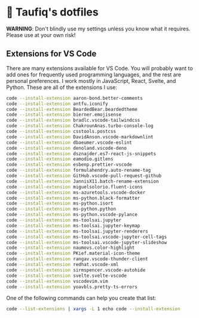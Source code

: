 # :banana: Taufiq's dotfiles

**WARNING**: Don't blindly use my settings unless you know what it requires. Please use at your own risk!

## Extensions for VS Code

There are many extensions available for VS Code. You will probably want to add ones for frequently used programming languages, and the rest are personal preferences. I work mostly in JavaScript, React, Svelte, and Python. These are all of the extensions I use:

```bash
code --install-extension aaron-bond.better-comments
code --install-extension antfu.iconify
code --install-extension BeardedBear.beardedtheme
code --install-extension bierner.emojisense
code --install-extension bradlc.vscode-tailwindcss
code --install-extension ChakrounAnas.turbo-console-log
code --install-extension csstools.postcss
code --install-extension DavidAnson.vscode-markdownlint
code --install-extension dbaeumer.vscode-eslint
code --install-extension denoland.vscode-deno
code --install-extension dsznajder.es7-react-js-snippets
code --install-extension eamodio.gitlens
code --install-extension esbenp.prettier-vscode
code --install-extension formulahendry.auto-rename-tag
code --install-extension GitHub.vscode-pull-request-github
code --install-extension JannisX11.batch-rename-extension
code --install-extension miguelsolorio.fluent-icons
code --install-extension ms-azuretools.vscode-docker
code --install-extension ms-python.black-formatter
code --install-extension ms-python.isort
code --install-extension ms-python.python
code --install-extension ms-python.vscode-pylance
code --install-extension ms-toolsai.jupyter
code --install-extension ms-toolsai.jupyter-keymap
code --install-extension ms-toolsai.jupyter-renderers
code --install-extension ms-toolsai.vscode-jupyter-cell-tags
code --install-extension ms-toolsai.vscode-jupyter-slideshow
code --install-extension naumovs.color-highlight
code --install-extension PKief.material-icon-theme
code --install-extension rangav.vscode-thunder-client
code --install-extension redhat.vscode-xml
code --install-extension sirmspencer.vscode-autohide
code --install-extension svelte.svelte-vscode
code --install-extension vscodevim.vim
code --install-extension yoavbls.pretty-ts-errors
```

One of the following commands can help you create that list:

```bash
code --list-extensions | xargs -L 1 echo code --install-extension
```
